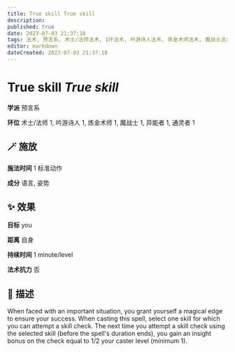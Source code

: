 ```yaml
---
title: True skill True skill
description: 
published: true
date: 2023-07-03 21:37:18
tags: 法术, 预言系, 术士/法师法术, 1环法术, 吟游诗人法术, 炼金术师法术, 魔战士法术, 异能者法术, 通灵者法术
editor: markdown
dateCreated: 2023-07-03 21:37:18
---
```


# **True skill** *True skill*

**学派** 预言系 

**环位** 术士/法师 1, 吟游诗人 1, 炼金术师 1, 魔战士 1, 异能者 1, 通灵者 1

## 🪄 施放

**施法时间** 1 标准动作

**成分** 语言, 姿势

## ✨ 效果 

**目标** you 

**距离** 自身  

**持续时间** 1 minute/level 

**法术抗力** 否

## 📖 描述

When faced with an important situation, you grant yourself a magical edge to ensure your success. When casting this spell, select one skill for which you can attempt a skill check. The next time you attempt a skill check using the selected skill (before the spell's duration ends), you gain an insight bonus on the check equal to 1/2 your caster level (minimum 1).
    